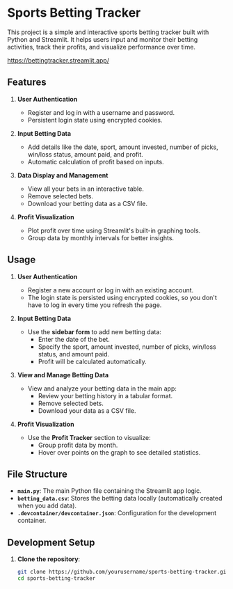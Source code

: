 # Sports Betting Tracker

This project is a simple and interactive sports betting tracker built with Python and Streamlit. It helps users input and monitor their betting activities, track their profits, and visualize performance over time.

https://bettingtracker.streamlit.app/

## Features

1. **User Authentication**
   - Register and log in with a username and password.
   - Persistent login state using encrypted cookies.

2. **Input Betting Data**
   - Add details like the date, sport, amount invested, number of picks, win/loss status, amount paid, and profit.
   - Automatic calculation of profit based on inputs.

3. **Data Display and Management**
   - View all your bets in an interactive table.
   - Remove selected bets.
   - Download your betting data as a CSV file.

4. **Profit Visualization**
   - Plot profit over time using Streamlit's built-in graphing tools.
   - Group data by monthly intervals for better insights.

## Usage

1. **User Authentication**
   - Register a new account or log in with an existing account.
   - The login state is persisted using encrypted cookies, so you don't have to log in every time you refresh the page.

2. **Input Betting Data**
   - Use the **sidebar form** to add new betting data:
     - Enter the date of the bet.
     - Specify the sport, amount invested, number of picks, win/loss status, and amount paid.
     - Profit will be calculated automatically.

3. **View and Manage Betting Data**
   - View and analyze your betting data in the main app:
     - Review your betting history in a tabular format.
     - Remove selected bets.
     - Download your data as a CSV file.

4. **Profit Visualization**
   - Use the **Profit Tracker** section to visualize:
     - Group profit data by month.
     - Hover over points on the graph to see detailed statistics.

## File Structure

- **`main.py`**: The main Python file containing the Streamlit app logic.
- **`betting_data.csv`**: Stores the betting data locally (automatically created when you add data).
- **`.devcontainer/devcontainer.json`**: Configuration for the development container.

## Development Setup

1. **Clone the repository**:
   ```sh
   git clone https://github.com/yourusername/sports-betting-tracker.git
   cd sports-betting-tracker
